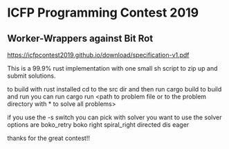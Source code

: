 # ICFP Programming Contest 2019
## Worker-Wrappers against Bit Rot

https://icfpcontest2019.github.io/download/specification-v1.pdf

This is a 99.9% rust implementation with one small sh script to zip up and submit solutions.

to build with rust installed 
cd to the src dir and then run cargo build
to build and run you can run cargo run <path to problem file or to the problem directory with * to solve all problems> 

if you use the -s switch you can pick with solver you want to use
the solver options are 
boko_retry
boko
right
spiral_right
directed
dis
eager

thanks for the great contest!!
